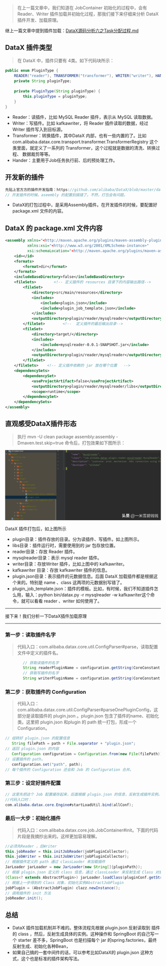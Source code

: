 > 在上一篇文章中，我们知道在 JobContainer 初始化的过程中，会有 Reader、Writer 插件加载并初始化过程，那我们接下来仔细来分析 DataX插件开发、加载原理。
> 

继上一篇文章中提到插件加载：[DataX源码分析六之Task分配过程.md](DataX源码分析六之Task分配过程.md) 

## **DataX 插件类型**

> 在 DataX 中，插件只要有 4类。如下代码块所示：
> 

```java
public enum PluginType {
    READER("reader"), TRANSFORMER("transformer"), WRITER("writer"), HANDLER("handler");
    private String pluginType;

    private PluginType(String pluginType) {
        this.pluginType = pluginType;
    }
}
```

- Reader：读插件，比如 MySQL Reader 插件，表示从 MySQL 读取数据。
- Writer：写插件。比如 kafkawriter，将 Reader 插件读取的数据，经过 Writer 插件写入到目标源。
- Transformer：转换插件，其中DataX 内部，也有一些内置的了。比如 com.alibaba.datax.core.transport.transformer.TransformerRegistry 这个类里面，就定义了一系列的 Transformer，这个过程就是数据的清洗、转换过程、 数据裁剪等等。
- Hander：主要用于Job任务执行前、后的预处理工作。

## **开发新的插件**

```java
先贴上官方方的插件开发指南：https://github.com/alibaba/DataX/blob/master/dataxPluginDev.md
// 开发插件的时候。aseembly 的配置别搞错了。不然，打包会有问题。
```

- DataX的打包过程中，是采用Assembly插件。在开发插件的时候，要配置好 package.xml 文件的内容。

## **DataX 的 package.xml 文件内容**

```xml
<assembly xmlns="<http://maven.apache.org/plugins/maven-assembly-plugin/assembly/1.1.0>"
          xmlns:xsi="<http://www.w3.org/2001/XMLSchema-instance>"
          xsi:schemaLocation="<http://maven.apache.org/plugins/maven-assembly-plugin/assembly/1.1.0> <http://maven.apache.org/xsd/assembly-1.1.0.xsd>">
    <id></id>
    <formats>
        <format>dir</format>
    </formats>
    <includeBaseDirectory>false</includeBaseDirectory>
    <fileSets>        <!-- 定义插件的 resources 目录下的内容输出路径-->
        <fileSet>
            <directory>src/main/resources</directory>
            <includes>
                <include>plugin.json</include>
                <include>plugin_job_template.json</include>
            </includes>
            <outputDirectory>plugin/reader/mysqlreader</outputDirectory>
        </fileSet>        <!--  定义插件的最后输出目录-->
        <fileSet>
            <directory>target/</directory>
            <includes>
                <include>mysqlreader-0.0.1-SNAPSHOT.jar</include>
            </includes>
            <outputDirectory>plugin/reader/mysqlreader</outputDirectory>
        </fileSet>
    </fileSets>    <!-- 定义插件依赖的 jar 放在哪个位置   -->
    <dependencySets>
        <dependencySet>
            <useProjectArtifact>false</useProjectArtifact>
            <outputDirectory>plugin/reader/mysqlreader/libs</outputDirectory>
            <scope>runtime</scope>
        </dependencySet>
    </dependencySets>
</assembly>

```

## **直观感受DataX插件形态**

> 执行 mvn -U clean package assembly:assembly -Dmaven.test.skip=true 命令后，打包效果如下图所示：
> 

![Alt text](../images/datax_07_01.png)

DataX 插件打包后，如上图所示

- plugin目录：插件存放的目录。分为读插件、写插件。如上图所示。
- libs目录：插件运行时，需要使用到的 jar 包存放位置。
- reader目录：存放 Reader 插件。
- mysqlreader目录：表示 mysql reader 插件。
- writer目录：存放Writer 插件，比如上图中的 kafkawriter。
- kafkawriter 目录：存放 kafkawriter 插件的信息。
- plugin.json目录：表示插件的元数据信息。后面 DataX 加载插件都是根据这个来的。特别是 name 、class 这两项的元数据别写错了。
- plugin_job_template.json：插件的模板。比如，有时候，我们不知道插件怎么用，输入：python bin/datax.py -r mysqlreader -w kafkawriter这个命令，就可以看看 reader 、writer 如何使用了。

---

接下来！我们分析一下DataX插件加载原理

---

### **第一步：读取插件名字**

> 代码入口：com.alibaba.datax.core.util.ConfigParser#parse，读取配置文件中定义的插件名。
> 

```java
        // 获取读插件的名字
        String readerPluginName = configuration.getString(CoreConstant.DATAX_JOB_CONTENT_READER_NAME);
        // 获取写插件的名字
        String writerPluginName = configuration.getString(CoreConstant.DATAX_JOB_CONTENT_WRITER_NAME);
```

### **第二步：获取插件的 Configuration**

> 代码入口：com.alibaba.datax.core.util.ConfigParser#parseOnePluginConfig，这部分是读取插件的 plugin.json 。plugin.json 包含了插件的name、初始化类。这里把 plugin.json 和plugin 的 path 统一打包，形成一个 Configuration。
> 

```java
// 组转好 plugin.json 的配置信息
   String filePath = path + File.separator + "plugin.json";
// 返回 plugin.json 的内容
   Configuration configuration = Configuration.from(new File(filePath));
// 设置插件的 path。
   configuration.set("path", path);
// 每个插件的 Configuration 还会和 Job 的 Configuration 合并。
```

### **第三步：设定好插件配置**

```java
// 这里先把这个 Job 配置缓存起来，后面根据 plugin.json 的信息，反射生成插件实例。这里是完整的信息了，包含了插件的具体的路径了。
//代码入口时：
com.alibaba.datax.core.Engine#startLoadUtil.bind(allConf);
```

### **最后一大步：初始化插件**

> 代码入口：com.alibaba.datax.core.job.JobContainer#init。下面的代码片段是我摘抄出来的。这样更加容易理解。
> 

```java
//必须先Reader ，后Writer
this.jobReader = this.initJobReader(jobPluginCollector);
this.jobWriter = this.initJobWriter(jobPluginCollector);
// 根据插件定义的 path 通过 classLaoder 来加载插件
JarLoader jarLoader = new JarLoader(new String[]{pluginPath});
// 根据 plugin.json 定义的 class 信息，通过 classLoader 来反射生成 Class 对象
(Class<? extends AbstractPlugin>) jarLoader.loadClass(pluginConf.getString("class") + "$" + pluginRunType.value())
// 根据上一步得到的 Class 对象，初始化实例AbstractJobPlugin 
jobPlugin = (AbstractJobPlugin) clazz.newInstance();
// 调用插件的 init 方法
jobReader.init();
```

## **总结**

- DataX 插件加载机制并不难的。整体流程先根据 plugin.json 反射读取到 插件的 class ，然后，反射生成具体的实例。这种操作和 SpringBoot 的自己写一个 starter 差不多，SpringBoot 也是扫描每个 jar 的spring.factories，最终反射生成、初始化各种Bean，
- 如果自己搞的一套中间件的话，可以参考比如DataX的 plugin.json 这种方式，这个也是标准的插件架构写法。